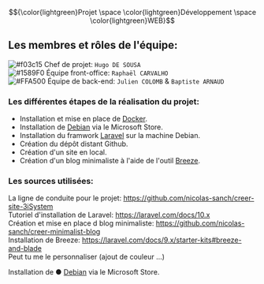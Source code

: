 $${\color{lightgreen}Projet \space \color{lightgreen}Développement \space \color{lightgreen}WEB}$$

## Les membres et rôles de l'équipe:

![#f03c15](https://via.placeholder.com/15/f03c15/000000?text=+) Chef de projet:  `Hugo DE SOUSA`  
![#1589F0](https://via.placeholder.com/15/1589F0/000000?text=+) Équipe front-office:  `Raphaël CARVALHO`  
![#FFA500](https://via.placeholder.com/15/FFA500/000000?text=+) Équipe de back-end:  `Julien COLOMB` &  `Baptiste ARNAUD`  

### Les différentes étapes de la réalisation du projet:
- Installation et mise en place de [Docker](https://www.docker.com).
- Installation de [Debian](https://apps.microsoft.com/detail/9MSVKQC78PK6?hl=fr-fr&gl=FR) via le Microsoft Store.
- Installation du framwork [Laravel](https://laravel.com) sur la machine Debian.
- Création du dépôt distant Github.
- Création d'un site en local.
- Création d'un blog minimaliste à l'aide de l'outil [Breeze](https://laravel.com/docs/9.x/starter-kits#breeze-and-blade).

### Les sources utilisées:
La ligne de conduite pour le projet: https://github.com/nicolas-sanch/creer-site-3iSystem  
Tutoriel d'installation de Laravel: https://laravel.com/docs/10.x  
Création et mise en place d blog minimaliste: https://github.com/nicolas-sanch/creer-minimalist-blog  
Installation de Breeze: https://laravel.com/docs/9.x/starter-kits#breeze-and-blade  
Peut tu me le personnaliser (ajout de couleur ...)

Installation de &#x25cf; [Debian](https://apps.microsoft.com/detail/9MSVKQC78PK6?hl=fr-fr&gl=FR) via le Microsoft Store.
